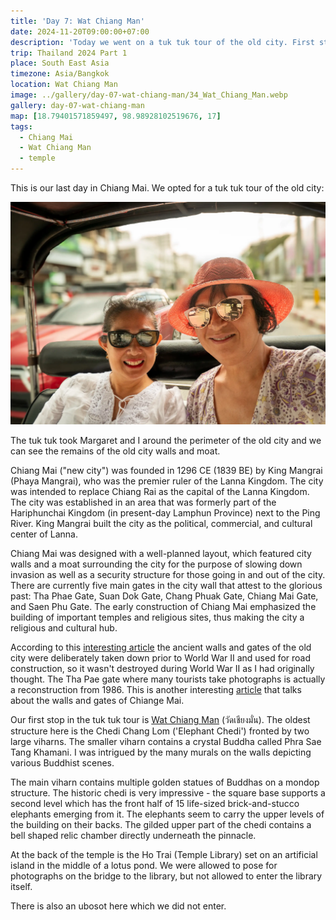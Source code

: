 ```yaml
---
title: 'Day 7: Wat Chiang Man'
date: 2024-11-20T09:00:00+07:00
description: 'Today we went on a tuk tuk tour of the old city. First stop is Wat Chiang Man, a delightful temple.'
trip: Thailand 2024 Part 1
place: South East Asia
timezone: Asia/Bangkok
location: Wat Chiang Man
image: ../gallery/day-07-wat-chiang-man/34_Wat_Chiang_Man.webp
gallery: day-07-wat-chiang-man
map: [18.79401571859497, 98.98928102519676, 17]
tags:
  - Chiang Mai
  - Wat Chiang Man
  - temple
---
```


This is our last day in Chiang Mai. We opted for a tuk tuk tour of the old city:

![Tuk tuk tour](../gallery/day-07-wat-chiang-man/01_Tuk_tuk.webp)

The tuk tuk took Margaret and I around the perimeter of the old city and we can see the remains of the old city walls and moat.

Chiang Mai ("new city") was founded in 1296 CE (1839 BE) by King Mangrai (Phaya Mangrai), who was the premier ruler of the Lanna Kingdom. The city was intended to replace Chiang Rai as the capital of the Lanna Kingdom. The city was established in an area that was formerly part of the Hariphunchai Kingdom (in present-day Lamphun Province) next to the Ping River. King Mangrai built the city as the political, commercial, and cultural center of Lanna.

Chiang Mai was designed with a well-planned layout, which featured city walls and a moat surrounding the city for the purpose of slowing down invasion as well as a security structure for those going in and out of the city. There are currently five main gates in the city wall that attest to the glorious past: Tha Phae Gate, Suan Dok Gate, Chang Phuak Gate, Chiang Mai Gate, and Saen Phu Gate. The early construction of Chiang Mai emphasized the building of important temples and religious sites, thus making the city a religious and cultural hub.

According to this [interesting article](http://www.bytelife.altervista.org/thapae.htm) the ancient walls and gates of the old city were deliberately taken down prior to World War II and used for road construction, so it wasn't destroyed during World War II as I had originally thought. The Tha Pae gate where many tourists take photographs is actually a reconstruction from 1986. This is another interesting [article](https://changpuakmagazine.com/en-article/WALLS-AND-GATES/300287/) that talks about the walls and gates of Chiange Mai.

Our first stop in the tuk tuk tour is [Wat Chiang Man](https://en.wikipedia.org/wiki/Wat_Chiang_Man) (วัดเชียงมั่น). The oldest structure here is the Chedi Chang Lom ('Elephant Chedi') fronted by two large viharns. The smaller viharn contains a crystal Buddha called Phra Sae Tang Khamani. I was intrigued by the many murals on the walls depicting various Buddhist scenes.

The main viharn contains multiple golden statues of Buddhas on a mondop structure. The historic chedi is very impressive - the square base supports a second level which has the front half of 15 life-sized brick-and-stucco elephants emerging from it. The elephants seem to carry the upper levels of the building on their backs. The gilded upper part of the chedi contains a bell shaped relic chamber directly underneath the pinnacle.

At the back of the temple is the Ho Trai (Temple Library) set on an artificial island in the middle of a lotus pond. We were allowed to pose for photographs on the bridge to the library, but not allowed to enter the library itself.

There is also an ubosot here which we did not enter.
